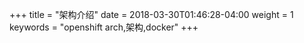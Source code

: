 

+++ title = "架构介绍" date = 2018-03-30T01:46:28-04:00 weight = 1 keywords = "openshift arch,架构,docker" +++
